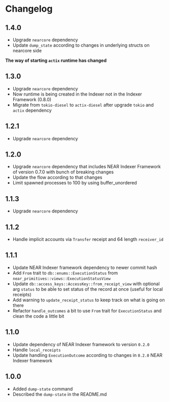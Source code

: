 # Changelog

## 1.4.0

* Upgrade `nearcore` dependency
* Update `dump_state` according to changes in underlying structs on nearcore side

**The way of starting `actix` runtime has changed**

## 1.3.0

* Upgrade `nearcore` dependency
* Now runtime is being created in the Indexer not in the Indexer Framework (0.8.0)
* Migrate from `tokio-diesel` to `actix-diesel` after upgrade `tokio` and `actix` dependency

## 1.2.1

* Upgrade `nearcore` dependency

## 1.2.0

* Upgrade `nearcore` dependency that includes NEAR Indexer Framework of version 0.7.0
with bunch of breaking changes
* Update the flow according to that changes
* Limit spawned processes to 100 by using buffer_unordered

## 1.1.3

* Upgrade `nearcore` dependency

## 1.1.2

* Handle implicit accounts via `Transfer` receipt and 64 length `receiver_id`

## 1.1.1

* Update NEAR Indexer framework dependency to newer commit hash
* Add `From` trait to `db::enums::ExecutionStatus` from `near_primitives::views::ExecutionStatusView`
* Update `db::access_keys::AccessKey::from_receipt_view` with optional arg `status` to be able to set status of the record at once (useful for local receipts)
* Add warning to `update_receipt_status` to keep track on what is going on there
* Refactor `handle_outcomes` a bit to use `From` trait for `ExecutionStatus` and clean the code a little bit

## 1.1.0

* Update dependency of NEAR Indexer framework to version `0.2.0`
* Handle `local_receipts`
* Update handling `ExecutionOutcome` according to changes in `0.2.0` NEAR Indexer framework

## 1.0.0

* Added `dump-state` command
* Described the `dump-state` in the README.md
